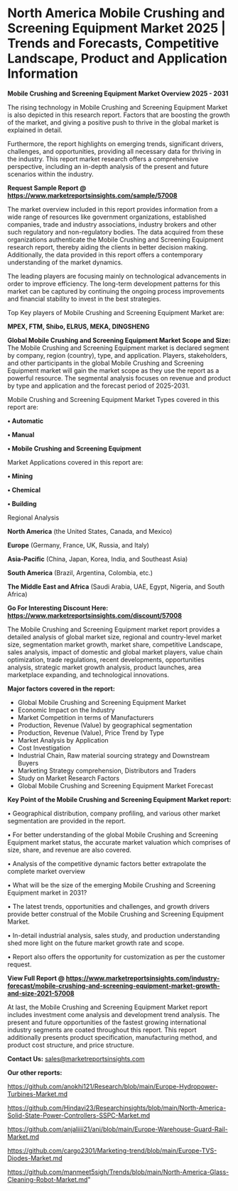 # North America Mobile Crushing and Screening Equipment Market 2025 | Trends and Forecasts, Competitive Landscape, Product and Application Information

<Strong> Mobile Crushing and Screening Equipment Market Overview 2025 - 2031</strong>

The rising technology in Mobile Crushing and Screening Equipment Market is also depicted in this research report. Factors that are boosting the growth of the market, and giving a positive push to thrive in the global market is explained in detail.

Furthermore, the report highlights on emerging trends, significant drivers, challenges, and opportunities, providing all necessary data for thriving in the industry. This report market research offers a comprehensive perspective, including an in-depth analysis of the present and future scenarios within the industry.

<strong>Request Sample Report @ <a href=https://www.marketreportsinsights.com/sample/57008>https://www.marketreportsinsights.com/sample/57008</a></strong>

The market overview included in this report provides information from a wide range of resources like government organizations, established companies, trade and industry associations, industry brokers and other such regulatory and non-regulatory bodies. The data acquired from these organizations authenticate the Mobile Crushing and Screening Equipment research report, thereby aiding the clients in better decision making. Additionally, the data provided in this report offers a contemporary understanding of the market dynamics.

The leading players are focusing mainly on technological advancements in order to improve efficiency. The long-term development patterns for this market can be captured by continuing the ongoing process improvements and financial stability to invest in the best strategies.

Top Key players of Mobile Crushing and Screening Equipment Market are:

<strong>MPEX, FTM, Shibo, ELRUS, MEKA, DINGSHENG</strong>

<strong><b>Global Mobile Crushing and Screening Equipment Market Scope and Size:</b></strong>
The Mobile Crushing and Screening Equipment market is declared segment by company, region (country), type, and application. Players, stakeholders, and other participants in the global Mobile Crushing and Screening Equipment market will gain the market scope as they use the report as a powerful resource. The segmental analysis focuses on revenue and product by type and application and the forecast period of 2025-2031.

Mobile Crushing and Screening Equipment Market Types covered in this report are:

<strong>• Automatic 

• Manual 

• Mobile Crushing and Screening Equipment</strong>

Market Applications covered in this report are:

<strong>• Mining

• Chemical

• Building</strong> 

Regional Analysis

<strong>North America</strong> (the United States, Canada, and Mexico)

<strong>Europe</strong> (Germany, France, UK, Russia, and Italy)

<strong>Asia-Pacific</strong> (China, Japan, Korea, India, and Southeast Asia)

<strong>South America</strong> (Brazil, Argentina, Colombia, etc.)

<strong>The Middle East and Africa</strong> (Saudi Arabia, UAE, Egypt, Nigeria, and South Africa)

<strong>Go For Interesting Discount Here: <a href=https://www.marketreportsinsights.com/discount/57008>https://www.marketreportsinsights.com/discount/57008</a></strong>

The Mobile Crushing and Screening Equipment market report provides a detailed analysis of global market size, regional and country-level market size, segmentation market growth, market share, competitive Landscape, sales analysis, impact of domestic and global market players, value chain optimization, trade regulations, recent developments, opportunities analysis, strategic market growth analysis, product launches, area marketplace expanding, and technological innovations.

<strong><b>Major factors covered in the report:</b></strong>
<ul>
  <li>Global Mobile Crushing and Screening Equipment Market </li>
  <li>Economic Impact on the Industry</li>
  <li>Market Competition in terms of Manufacturers</li>
  <li>Production, Revenue (Value) by geographical segmentation</li>
  <li>Production, Revenue (Value), Price Trend by Type</li>
  <li>Market Analysis by Application</li>
  <li>Cost Investigation</li>
  <li>Industrial Chain, Raw material sourcing strategy and Downstream Buyers</li>
  <li>Marketing Strategy comprehension, Distributors and Traders</li>
  <li>Study on Market Research Factors</li>
  <li>Global Mobile Crushing and Screening Equipment Market Forecast</li>
</ul>

<strong><b>Key Point of the Mobile Crushing and Screening Equipment Market report:</b></strong>

• Geographical distribution, company profiling, and various other market segmentation are provided in the report.

• For better understanding of the global Mobile Crushing and Screening Equipment market status, the accurate market valuation which comprises of size, share, and revenue are also covered.

• Analysis of the competitive dynamic factors better extrapolate the complete market overview

• What will be the size of the emerging Mobile Crushing and Screening Equipment market in 2031?

• The latest trends, opportunities and challenges, and growth drivers provide better construal of the Mobile Crushing and Screening Equipment Market.

• In-detail industrial analysis, sales study, and production understanding shed more light on the future market growth rate and scope.

• Report also offers the opportunity for customization as per the customer request.

<strong><b>View Full Report @ <a href=https://www.marketreportsinsights.com/industry-forecast/mobile-crushing-and-screening-equipment-market-growth-and-size-2021-57008>https://www.marketreportsinsights.com/industry-forecast/mobile-crushing-and-screening-equipment-market-growth-and-size-2021-57008</a></b></strong>


At last, the Mobile Crushing and Screening Equipment Market report includes investment come analysis and development trend analysis. The present and future opportunities of the fastest growing international industry segments are coated throughout this report. This report additionally presents product specification, manufacturing method, and product cost structure, and price structure.

<strong>Contact Us:</strong>
sales@marketreportsinsights.com

<strong>Our other reports:</strong>

<a href=https://github.com/anokhi121/Research/blob/main/Europe-Hydropower-Turbines-Market.md>https://github.com/anokhi121/Research/blob/main/Europe-Hydropower-Turbines-Market.md</a>

<a href=https://github.com/Hindavi23/Researchinsights/blob/main/North-America-Solid-State-Power-Controllers-SSPC-Market.md>https://github.com/Hindavi23/Researchinsights/blob/main/North-America-Solid-State-Power-Controllers-SSPC-Market.md</a>

<a href=https://github.com/anjaliiii21/ani/blob/main/Europe-Warehouse-Guard-Rail-Market.md>https://github.com/anjaliiii21/ani/blob/main/Europe-Warehouse-Guard-Rail-Market.md</a>

<a href=https://github.com/cargo2301/Marketing-trend/blob/main/Europe-TVS-Diodes-Market.md>https://github.com/cargo2301/Marketing-trend/blob/main/Europe-TVS-Diodes-Market.md</a>

<a href=https://github.com/manmeet5sigh/Trends/blob/main/North-America-Glass-Cleaning-Robot-Market.md>https://github.com/manmeet5sigh/Trends/blob/main/North-America-Glass-Cleaning-Robot-Market.md</a>"
